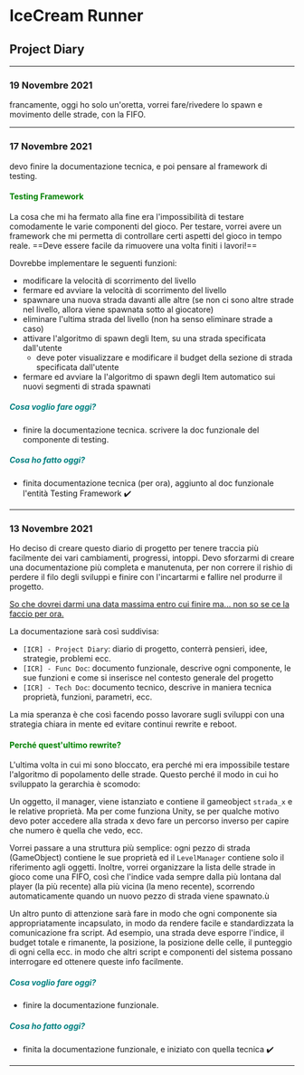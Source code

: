# IceCream Runner

## Project Diary

---

### 19 Novembre 2021

francamente, oggi ho solo un'oretta, vorrei fare/rivedere lo spawn e movimento delle strade, con la FIFO.

---

### 17 Novembre 2021

devo finire la documentazione tecnica, e poi pensare al framework di testing.

#### <span style="color:green">Testing Framework</span>

La cosa che mi ha fermato alla fine era l'impossibilità di testare comodamente le varie componenti del gioco. Per testare, vorrei avere un framework che mi permetta di controllare certi aspetti del gioco in tempo reale. ==Deve essere facile da rimuovere una volta finiti i lavori!==

Dovrebbe implementare le seguenti funzioni:

- modificare la velocità di scorrimento del livello
- fermare ed avviare la velocità di scorrimento del livello
- spawnare una nuova strada davanti alle altre (se non ci sono altre strade nel livello, allora viene spawnata sotto al giocatore)
- eliminare l'ultima strada del livello (non ha senso eliminare strade a caso)
- attivare l'algoritmo di spawn degli Item, su una strada specificata dall'utente
  - deve poter visualizzare e modificare il budget della sezione di strada specificata dall'utente
- fermare ed avviare la l'algoritmo di spawn degli Item automatico sui nuovi segmenti di strada spawnati

##### <span style="color:teal">Cosa voglio fare oggi?</span>

- finire la documentazione tecnica. scrivere la doc funzionale del componente di testing.

##### <span style="color:teal">Cosa ho fatto oggi?</span>

- finita documentazione tecnica (per ora), aggiunto al doc funzionale l'entità Testing Framework :heavy_check_mark:

---

### 13 Novembre 2021

Ho deciso di creare questo diario di progetto per tenere traccia più facilmente dei vari cambiamenti, progressi, intoppi.
Devo sforzarmi di creare una documentazione più completa e manutenuta, per non correre il rishio di perdere il filo degli sviluppi e finire con l'incartarmi e fallire nel produrre il progetto.

<u>So che dovrei darmi una data massima entro cui finire ma... non so se ce la faccio per ora.</u>

La documentazione sarà così suddivisa:

- `[ICR] - Project Diary`: diario di progetto, conterrà pensieri, idee, strategie, problemi ecc.
- `[ICR] - Func Doc`: documento funzionale, descrive ogni componente, le sue funzioni e come si inserisce nel contesto generale del progetto
- `[ICR] - Tech Doc`: documento tecnico, descrive in maniera tecnica proprietà, funzioni, parametri, ecc.

La mia speranza è che così facendo posso lavorare sugli sviluppi con una strategia chiara in mente ed evitare continui rewrite e reboot.

#### <span style="color:green">Perché quest'ultimo rewrite?</span>

L'ultima volta in cui mi sono bloccato, era perché mi era impossibile testare l'algoritmo di popolamento delle strade. Questo perché il modo in cui ho sviluppato la gerarchia è scomodo:

Un oggetto, il manager, viene istanziato e contiene il gameobject `strada_x` e le relative proprietà. Ma per come funziona Unity, se per qualche motivo devo poter accedere alla strada x devo fare un percorso inverso per capire che numero è quella che vedo, ecc.

Vorrei passare a una struttura più semplice: ogni pezzo di strada (GameObject) contiene le sue proprietà ed il `LevelManager` contiene solo il riferimento agli oggetti. Inoltre, vorrei organizzare la lista delle strade in gioco come una FIFO, così che l'indice vada sempre dalla più lontana dal player (la più recente) alla più vicina (la meno recente), scorrendo automaticamente quando un nuovo pezzo di strada viene spawnato.ù

Un altro punto di attenzione sarà fare in modo che ogni componente sia appropriatamente incapsulato, in modo da rendere facile e standardizzata la comunicazione fra script.
Ad esempio, una strada deve esporre l'indice, il budget totale e rimanente, la posizione, la posizione delle celle, il punteggio di ogni cella ecc. in modo che altri script e componenti del sistema possano interrogare ed ottenere queste info facilmente.

##### <span style="color:teal">Cosa voglio fare oggi?</span>

- finire la documentazione funzionale.

##### <span style="color:teal">Cosa ho fatto oggi?</span>

- finita la documentazione funzionale, e iniziato con quella tecnica :heavy_check_mark:

---

